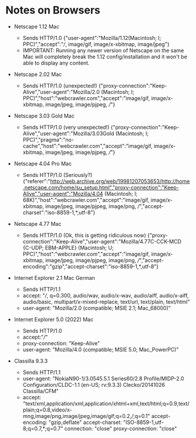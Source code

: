 Notes on Browsers
=================

* Netscape 1.12 Mac
  * Sends HTTP/1.0
  {"user-agent":"Mozilla/1.12(Macintosh; I; PPC)","accept":"*/*, image/gif, image/x-xbitmap, image/jpeg"}
  * IMPORTANT: Running any newer version of Netscape on the same Mac will completely break the 1.12 config/installation and it won't be able to display any content.

* Netscape 2.02 Mac
  * Sends HTTP/1.0 (unexpected!)
  {"proxy-connection":"Keep-Alive","user-agent":"Mozilla/2.0 (Macintosh; I; PPC)","host":"webcrawler.com","accept":"image/gif, image/x-xbitmap, image/jpeg, image/pjpeg, */*"}


* Netscape 3.03 Gold Mac
  * Sends HTTP/1.0 (very unexpected!)
  {"proxy-connection":"Keep-Alive","user-agent":"Mozilla/3.03Gold (Macintosh; I; PPC)","pragma":"no-cache","host":"webcrawler.com","accept":"image/gif, image/x-xbitmap, image/jpeg, image/pjpeg, */*"}

* Netscape 4.04 Pro Mac
  * Sends HTTP/1.0 (Seriously?)
  {"referer":"http://web.archive.org/web/19981207053653/http://home.netscape.com/home/su_setup.html","proxy-connection":"Keep-Alive","user-agent":"Mozilla/4.04 (Macintosh; I; 68K)","host":"webcrawler.com","accept":"image/gif, image/x-xbitmap, image/jpeg, image/pjpeg, image/png, */*","accept-charset":"iso-8859-1,*,utf-8"}

* Netscape 4.77 Mac
  * Sends HTTP/1.0 (Ok, this is getting ridiculous now)
  {"proxy-connection":"Keep-Alive","user-agent":"Mozilla/4.77C-CCK-MCD {C-UDP; EBM-APPLE} (Macintosh; U; PPC)","host":"webcrawler.com","accept":"image/gif, image/x-xbitmap, image/jpeg, image/pjpeg, image/png, */*","accept-encoding":"gzip","accept-charset":"iso-8859-1,*,utf-8"}

* Internet Explorer 2.1 Mac German
  * Sends HTTP/1.1
  * accept: "*/*, q=0.300, audio/wav, audio/x-wav, audio/aiff, audio/x-aiff, audio/basic, multipart/x-mixed-replace, text/url, text/plain, text/html"
  * user-agent: "Mozilla/2.0 (compatible; MSIE 2.1; Mac_68000)"

* Internet Explorer 5.0 (2022) Mac
  * Sends HTTP/1.0
  * accept:"*/*"
  * proxy-connection: "Keep-Alive"
  * user-agent: "Mozilla/4.0 (compatible; MSIE 5.0; Mac_PowerPC)"

* Classilla 9.3.3
  * Sends HTTP/1.1
  * user-agent: "NokiaN90-1/3.0545.5.1 Series60/2.8 Profile/MIDP-2.0 Configuration/CLDC-1.1 (en-US; rv:9.3.3) Clecko/20141026 Classilla/CFM"
  * accept: "text/xml,application/xml,application/xhtml+xml,text/html;q=0.9,text/plain;q=0.8,video/x-mng,image/png,image/jpeg,image/gif;q=0.2,*/*;q=0.1"
  accept-encoding: "gzip,deflate"
  accept-charset: "ISO-8859-1,utf-8;q=0.7,*;q=0.7"
  connection: "close"
  proxy-connection: "close"
